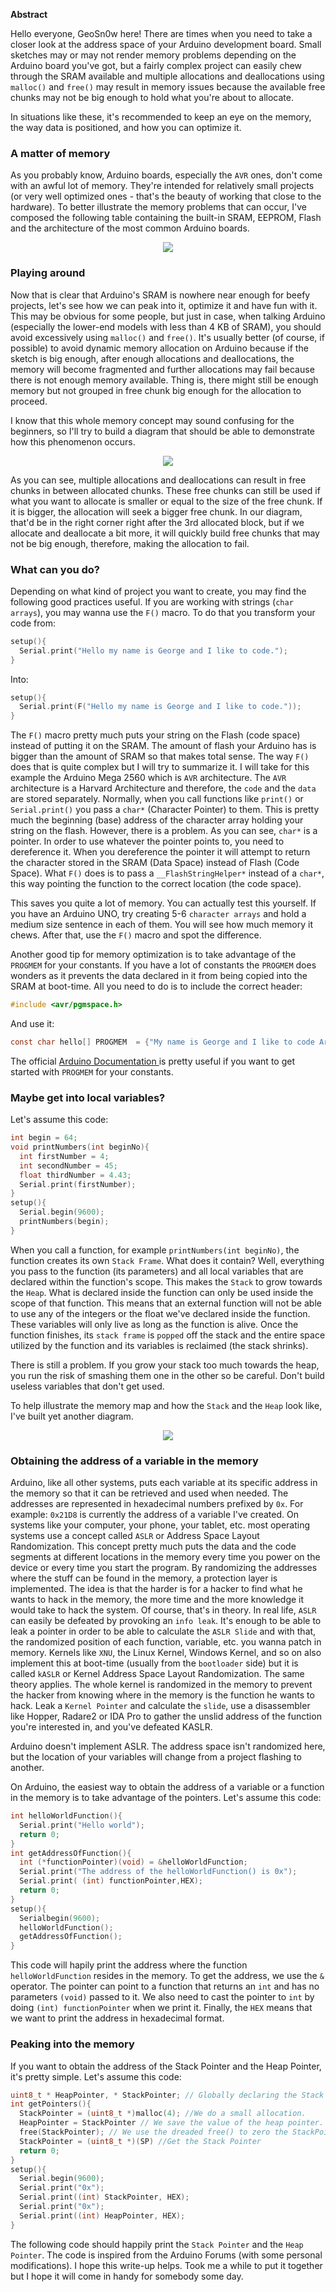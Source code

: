 <b>Abstract</b>

Hello everyone, GeoSn0w here! There are times when you need to take a closer look at the address space of your Arduino development board. 
Small sketches may or may not render memory problems depending on the Arduino board you've got, but a fairly complex project can 
easily chew through the SRAM available and multiple allocations and deallocations using `malloc()` and `free()` may result in 
memory issues because the available free chunks may not be big enough to hold what you're about to allocate.

In situations like these, it's recommended to keep an eye on the memory, the way data is positioned, and how you can optimize it.

### A matter of memory

As you probably know, Arduino boards, especially the `AVR` ones, don't come with an awful lot of memory. They're intended for relatively small projects (or very well optimized ones - that's the beauty of working that close to the hardware). To better illustrate the memory problems that can occur, I've composed the following table containing the built-in SRAM, EEPROM, Flash and the architecture of
the most common Arduino boards.

<p align="center">
  <img src="https://raw.githubusercontent.com/GeoSn0w/geosn0w.github.io/master/images/arduino.png"/>
</p>

### Playing around
Now that is clear that Arduino's SRAM is nowhere near enough for beefy projects, let's see how we can peak into it, optimize it and have fun with it. This may be obvious for some people, but just in case, when talking Arduino (especially the lower-end models with less than 4 KB of SRAM), you should avoid excessively using `malloc()` and `free()`. It's usually better (of course, if possible) to avoid dynamic memory allocation on Arduino because if the sketch is big enough, after enough allocations and deallocations, the memory will become fragmented and further allocations may fail because there is not enough memory available. Thing is, there might still be enough memory but not grouped in free chunk big enough for the allocation to proceed.

I know that this whole memory concept may sound confusing for the beginners, so I'll try to build a diagram that should be able to demonstrate how this phenomenon occurs.

<p align="center">
  <img src="https://raw.githubusercontent.com/GeoSn0w/geosn0w.github.io/master/images/memory%20segmentation%20on%20arduino.png"/>
</p>
  
As you can see, multiple allocations and deallocations can result in free chunks in between allocated chunks. These free chunks can still be used if what you want to allocate is smaller or equal to the size of the free chunk. If it is bigger, the allocation will seek a bigger free chunk. In our diagram, that'd be in the right corner right after the 3rd allocated block, but if we allocate and deallocate a bit more, it will quickly build free chunks that may not be big enough, therefore, making the allocation to fail.

### What can you do?
Depending on what kind of project you want to create, you may find the following good practices useful.
If you are working with strings (`char arrays`), you may wanna use the `F()` macro. To do that you transform your code from:

```c
setup(){
  Serial.print("Hello my name is George and I like to code.");
}
```

Into:

```c
setup(){
  Serial.print(F("Hello my name is George and I like to code."));
}
```
The `F()` macro pretty much puts your string on the Flash (code space) instead of putting it on the SRAM. The amount of flash your Arduino has is bigger than the amount of SRAM so that makes total sense. The way `F()` does that is quite complex but I will try to summarize it. I will take for this example the Arduino Mega 2560 which is `AVR` architecture. The `AVR` architecture is a Harvard Architecture and therefore, the `code` and the `data` are stored separately. Normally, when you call functions like `print()` or `Serial.print()` you pass a `char*` (Character Pointer) to them. This is pretty much the beginning (base) address of the character array holding your string on the flash. However, there is a problem. As you can see, `char*` is a pointer. In order to use whatever the pointer points to, you need to dereference it. When you dereference the pointer it will attempt to return the character stored in the SRAM (Data Space) instead of Flash (Code Space). What `F()` does is to pass a `__FlashStringHelper*` instead of a `char*`, this way pointing the function to the correct location (the code space).

This saves you quite a lot of memory. You can actually test this yourself. If you have an Arduino UNO, try creating 5-6 `character arrays` and hold a medium size sentence in each of them. You will see how much memory it chews. After that, use the `F()` macro and spot the difference.

Another good tip for memory optimization is to take advantage of the `PROGMEM` for your constants. If you have a lot of constants the `PROGMEM` does wonders as it prevents the data declared in it from being copied into the SRAM at boot-time. 
All you need to do is to include the correct header:

```c
#include <avr/pgmspace.h>
```

And use it:
```c
const char hello[] PROGMEM  = {"My name is George and I like to code Arduinos"};
```

The official <a href = "https://www.arduino.cc/reference/en/language/variables/utilities/progmem/"> Arduino Documentation </a> is pretty useful if you want to get started with `PROGMEM` for your constants. 

### Maybe get into local variables?
Let's assume this code:

```c
int begin = 64;
void printNumbers(int beginNo){
  int firstNumber = 4;
  int secondNumber = 45;
  float thirdNumber = 4.43;
  Serial.print(firstNumber);
}
setup(){
  Serial.begin(9600);
  printNumbers(begin);
}
```
When you call a function, for example `printNumbers(int beginNo)`, the function creates its own `Stack Frame`. What does it contain? Well, everything you pass to the function (its parameters) and all local variables that are declared within the function's scope. This makes the `Stack` to grow towards the `Heap`. What is declared inside the function can only be used inside the scope of that function. This means that an external function will not be able to use any of the integers or the float we've declared inside the function. These variables will only live as long as the function is alive. Once the function finishes, its `stack frame` is `popped` off the stack and the entire space utilized by the function and its variables is reclaimed (the stack shrinks).

There is still a problem. If you grow your stack too much towards the heap, you run the risk of smashing them one in the other so be careful. Don't build useless variables that don't get used.

To help illustrate the memory map and how the `Stack` and the `Heap` look like, I've built yet another diagram.

<p align="center">
  <img src="https://raw.githubusercontent.com/GeoSn0w/geosn0w.github.io/master/images/memmap.png"/>
</p>

### Obtaining the address of a variable in the memory
Arduino, like all other systems, puts each variable at its specific address in the memory so that it can be retrieved and used when needed. The addresses are represented in hexadecimal numbers prefixed by `0x`. For example: `0x21D8` is currently the address of a variable I've created. On systems like your computer, your phone, your tablet, etc. most operating systems use a concept called `ASLR` or Address Space Layout Randomization. This concept pretty much puts the data and the code segments at different locations in the memory every time you power on the device or every time you start the program. By randomizing the addresses where the stuff can be found in the memory, a protection layer is implemented. The idea is that the harder is for a hacker to find what he wants to hack in the memory, the more time and the more knowledge it would take to hack the system. Of course, that's in theory. In real life, `ASLR` can easily be defeated by provoking an `info leak`. It's enough to be able to leak a pointer in order to be able to calculate the `ASLR Slide` and with that, the randomized position of each function, variable, etc. you wanna patch in memory. Kernels like `XNU`, the Linux Kernel, Windows Kernel, and so on also implement this at boot-time (usually from the `bootloader` side) but it is called `kASLR` or Kernel Address Space Layout Randomization. The same theory applies. The whole kernel is randomized in the memory to prevent the hacker from knowing where in the memory is the function he wants to hack. Leak a `Kernel Pointer` and calculate the `slide`, use a disassembler like Hopper, Radare2 or IDA Pro to gather the unslid address of the function you're interested in, and you've defeated KASLR.

Arduino doesn't implement ASLR. The address space isn't randomized here, but the location of your variables will change from a project flashing to another.

On Arduino, the easiest way to obtain the address of a variable or a function in the memory is to take advantage of the pointers. Let's assume this code:

```c
int helloWorldFunction(){
  Serial.print("Hello world");
  return 0;
}
int getAddressOfFunction(){
  int (*functionPointer)(void) = &helloWorldFunction;
  Serial.print("The address of the helloWorldFunction() is 0x");
  Serial.print( (int) functionPointer,HEX);
  return 0;
}
setup(){
  Serialbegin(9600);
  helloWorldFunction();
  getAddressOfFunction();
}
```
This code will hapily print the address where the function `helloWorldFunction` resides in the memory. To get the address, we use the `&` operator. The pointer can point to a function that returns an `int` and has no parameters `(void)` passed to it. We also need to cast the pointer to `int` by doing `(int) functionPointer` when we print it. Finally, the `HEX` means that we want to print the address in hexadecimal format.

### Peaking into the memory
If you want to obtain the address of the Stack Pointer and the Heap Pointer, it's pretty simple.
Let's assume this code:

```c
uint8_t * HeapPointer, * StackPointer; // Globally declaring the Stack and Heap pointers.
int getPointers(){
  StackPointer = (uint8_t *)malloc(4); //We do a small allocation.
  HeapPointer = StackPointer // We save the value of the heap pointer.
  free(StackPointer); // We use the dreaded free() to zero the StackPointer.
  StackPointer = (uint8_t *)(SP) //Get the Stack Pointer
  return 0;
}
setup(){
  Serial.begin(9600);
  Serial.print("0x");
  Serial.print((int) StackPointer, HEX);
  Serial.print("0x");
  Serial.print((int) HeapPointer, HEX);
}
```

The following code should happily print the `Stack Pointer` and the `Heap Pointer`. The code is inspired from the Arduino Forums (with some personal modifications).
I hope this write-up helps. Took me a while to put it together but I hope it will come in handy for somebody some day.
